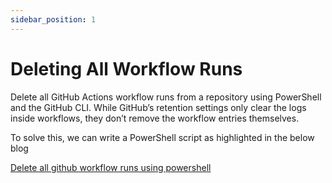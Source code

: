 ```yaml
---
sidebar_position: 1
---
```


# Deleting All Workflow Runs

Delete all GitHub Actions workflow runs from a repository using PowerShell and the GitHub CLI.
While GitHub’s retention settings only clear the logs inside workflows, they don’t remove the workflow entries themselves.

To solve this, we can write a PowerShell script as highlighted in the below blog

[Delete all github workflow runs using powershell](https://den.dev/blog/delete-all-github-workflow-runs-powershell/)
